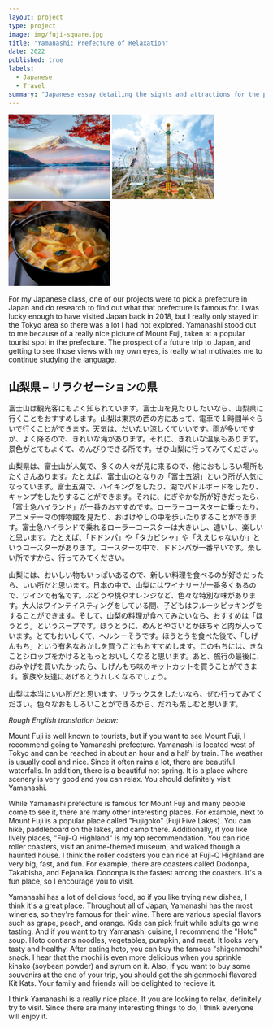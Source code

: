 ```yaml
---
layout: project
type: project
image: img/fuji-square.jpg
title: "Yamanashi: Prefecture of Relaxation"
date: 2022
published: true
labels:
  - Japanese
  - Travel
summary: "Japanese essay detailing the sights and attractions for the prefecture of Yamanashi."
---
```


<div class="text-center p-4">
  <img width="200px" src="../img/fuji.jpg" class="rounded float-start pe-4" >
  <img width="200px" src="../img/highland.jpg" class="rounded float-start pe-4" >
  <img width="200px" src="../img/hoto.jpg" class="rounded float-start pe-4" >
</div>

For my Japanese class, one of our projects were to pick a prefecture in Japan and do research to find out what that prefecture is famous for. I was lucky enough to have visited Japan back in 2018, but I really only stayed in the Tokyo area so there was a lot I had not explored. Yamanashi stood out to me because of a really nice picture of Mount Fuji, taken at a popular tourist spot in the prefecture. The prospect of a future trip to Japan, and getting to see those views with my own eyes, is really what motivates me to continue studying the language. 


## 山梨県  – リラクゼーションの県


富士山は観光客にもよく知られています。富士山を見たりしたいなら、山梨県に行くことをおすすめします。山梨は東京の西の方にあって、電車で１時間半ぐらいで行くことができます。天気は、だいたい涼しくていいです。雨が多いですが、よく降るので、きれいな滝があります。それに、きれいな温泉もあります。景色がとてもよくて、のんびりできる所です。ぜひ山梨に行ってみてください。

山梨県は、富士山が人気で、多くの人々が見に来るので、他におもしろい場所もたくさんあります。たとえば、富士山のとなりの「富士五湖」という所が人気になっています。富士五湖で、ハイキングをしたり、湖でパドルボードをしたり、キャンプをしたりすることができます。それに、にぎやかな所が好きだったら、「富士急ハイランド」が一番のおすすめです。ローラーコースターに乗ったり、アニメテーマの博物館を見たり、おばけやしの中を歩いたりすることができます。富士急ハイランドで乗れるローラーコースターは大きいし、速いし、楽しいと思います。たとえば、「ドドンパ」や「タカビシャ」や「ええじゃないか」というコースターがあります。コースターの中で、ドドンパが一番早いです。楽しい所ですから、行ってみてください。

山梨には、おいしい物もいっぱいあるので、新しい料理を食べるのが好きだったら、いい所だと思います。日本の中で、山梨にはワイナリーが一番多くあるので、ワインで有名です。ぶどうや桃やオレンジなど、色々な特別な味があります。大人はワインテイスティングをしている間、子どもはフルーツピッキングをすることができます。そして、山梨の料理が食べてみたいなら、おすすめは「ほうとう」というスープです。ほうとうに、めんとやさいとかぼちゃと肉が入っています。とてもおいしくて、ヘルシーそうです。ほうとうを食べた後で、「しげんもち」という有名なおかしを買うこともおすすめします。このもちには、きなことシロップをかけるともっとおいしくなると思います。あと、旅行の最後に、おみやげを買いたかったら、しげんもち味のキットカットを買うことができます。家族や友達にあげるとうれしくなるでしょう。

山梨は本当にいい所だと思います。リラックスをしたいなら、ぜひ行ってみてください。色々なおもしろいことができるから、だれも楽しむと思います。


*Rough English translation below:*


Mount Fuji is well known to tourists, but if you want to see Mount Fuji, I recommend going to Yamanashi prefecture. Yamanashi is located west of Tokyo and can be reached in about an hour and a half by train. The weather is usually cool and nice. Since it often rains a lot, there are beautiful waterfalls. In addition, there is a beautiful not spring. It is a place where scenery is very good and you can relax. You should definitely visit Yamanashi. 

While Yamanashi prefecture is famous for Mount Fuji and many people come to see it, there are many other interesting places. For example, next to Mount Fuji is a popular place called "Fujigoko" (Fuji Five Lakes). You can hike, paddleboard on the lakes, and camp there. Additionally, if you like lively places, "Fuji-Q Highland" is my top recommendation. You can ride roller coasters, visit an anime-themed museum, and walked though a haunted house. I think the roller coasters you can ride at Fuji-Q Highland are very big, fast, and fun. For example, there are coasters called Dodonpa, Takabisha, and Eejanaika. Dodonpa is the fastest among the coasters. It's a fun place, so I encourage you to visit.

Yamanashi has a lot of delicious food, so if you like trying new dishes, I think it's a great place. Throughout all of Japan, Yamanashi has the most wineries, so they're famous for their wine. There are various special flavors such as grape, peach, and orange. Kids can pick fruit while adults go wine tasting. And if you want to try Yamanashi cuisine, I recommend the "Hoto" soup. Hoto contians noodles, vegetables, pumpkin, and meat. It looks very tasty and healthy. After eating hoto, you can buy the famous "shigenmochi" snack. I hear that the mochi is even more delicious when you sprinkle kinako (soybean powder) and syrum on it. Also, if you want to buy some souvenirs at the end of your trip, you should get the shigenmochi flavored Kit Kats. Your family and friends will be delighted to recieve it. 

I think Yamanashi is a really nice place. If you are looking to relax, definitely try to visit. Since there are many interesting things to do, I think everyone will enjoy it. 




